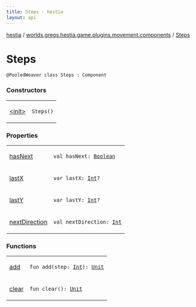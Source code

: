 ```yaml
---
title: Steps - hestia
layout: api
---
```


<div class='api-docs-breadcrumbs'><a href="../../index.html">hestia</a> / <a href="../index.html">worlds.gregs.hestia.game.plugins.movement.components</a> / <a href="./index.html">Steps</a></div>

# Steps

<div class="signature"><code><span class="identifier">@PooledWeaver</span> <span class="keyword">class </span><span class="identifier">Steps</span>&nbsp;<span class="symbol">:</span>&nbsp;<span class="identifier">Component</span></code></div>

### Constructors

<table class="api-docs-table">
<tbody>
<tr>
<td markdown="1">

<a href="-init-.html">&lt;init&gt;</a>


</td>
<td markdown="1">
<div class="signature"><code><span class="identifier">Steps</span><span class="symbol">(</span><span class="symbol">)</span></code></div>

</td>
</tr>
</tbody>
</table>

### Properties

<table class="api-docs-table">
<tbody>
<tr>
<td markdown="1">

<a href="has-next.html">hasNext</a>


</td>
<td markdown="1">
<div class="signature"><code><span class="keyword">val </span><span class="identifier">hasNext</span><span class="symbol">: </span><a href="https://kotlinlang.org/api/latest/jvm/stdlib/kotlin/-boolean/index.html"><span class="identifier">Boolean</span></a></code></div>

</td>
</tr>
<tr>
<td markdown="1">

<a href="last-x.html">lastX</a>


</td>
<td markdown="1">
<div class="signature"><code><span class="keyword">var </span><span class="identifier">lastX</span><span class="symbol">: </span><a href="https://kotlinlang.org/api/latest/jvm/stdlib/kotlin/-int/index.html"><span class="identifier">Int</span></a><span class="symbol">?</span></code></div>

</td>
</tr>
<tr>
<td markdown="1">

<a href="last-y.html">lastY</a>


</td>
<td markdown="1">
<div class="signature"><code><span class="keyword">var </span><span class="identifier">lastY</span><span class="symbol">: </span><a href="https://kotlinlang.org/api/latest/jvm/stdlib/kotlin/-int/index.html"><span class="identifier">Int</span></a><span class="symbol">?</span></code></div>

</td>
</tr>
<tr>
<td markdown="1">

<a href="next-direction.html">nextDirection</a>


</td>
<td markdown="1">
<div class="signature"><code><span class="keyword">val </span><span class="identifier">nextDirection</span><span class="symbol">: </span><a href="https://kotlinlang.org/api/latest/jvm/stdlib/kotlin/-int/index.html"><span class="identifier">Int</span></a></code></div>

</td>
</tr>
</tbody>
</table>

### Functions

<table class="api-docs-table">
<tbody>
<tr>
<td markdown="1">

<a href="add.html">add</a>


</td>
<td markdown="1">
<div class="signature"><code><span class="keyword">fun </span><span class="identifier">add</span><span class="symbol">(</span><span class="parameterName" id="worlds.gregs.hestia.game.plugins.movement.components.Steps$add(kotlin.Int)/step">step</span><span class="symbol">:</span>&nbsp;<a href="https://kotlinlang.org/api/latest/jvm/stdlib/kotlin/-int/index.html"><span class="identifier">Int</span></a><span class="symbol">)</span><span class="symbol">: </span><a href="https://kotlinlang.org/api/latest/jvm/stdlib/kotlin/-unit/index.html"><span class="identifier">Unit</span></a></code></div>

</td>
</tr>
<tr>
<td markdown="1">

<a href="clear.html">clear</a>


</td>
<td markdown="1">
<div class="signature"><code><span class="keyword">fun </span><span class="identifier">clear</span><span class="symbol">(</span><span class="symbol">)</span><span class="symbol">: </span><a href="https://kotlinlang.org/api/latest/jvm/stdlib/kotlin/-unit/index.html"><span class="identifier">Unit</span></a></code></div>

</td>
</tr>
</tbody>
</table>
